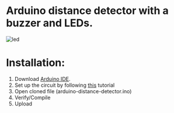 # Arduino distance detector with a buzzer and LEDs.

![led](https://media.giphy.com/media/1raWtD3ybrCHC/giphy.gif)

Installation:
=====
1. Download [Arduino IDE](https://www.arduino.cc/en/main/software).
2. Set up the circuit by following [this](http://www.instructables.com/id/Arduino-Distance-Detector-with-a-Buzzer-and-LEDs/) tutorial
3. Open cloned file (arduino-distance-detector.ino)
4. Verify/Compile
5. Upload
